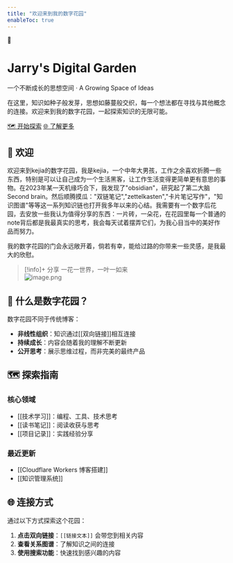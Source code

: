 ```yaml
---
title: "欢迎来到我的数字花园"
enableToc: true
---
```


<div class="hero-banner">
  <div class="hero-content">
    <div class="hero-icon">🌱</div>
    <h1 class="hero-title">Jarry's Digital Garden</h1>
    <p class="hero-subtitle">一个不断成长的思想空间 · A Growing Space of Ideas</p>
    <p class="hero-description">在这里，知识如种子般发芽，思想如藤蔓般交织，每一个想法都在寻找与其他概念的连接。欢迎来到我的数字花园，一起探索知识的无限可能。</p>
    <div class="hero-actions">
      <a href="#探索指南" class="hero-button primary">🗺️ 开始探索</a>
      <a href="#连接方式" class="hero-button secondary">🌐 了解更多</a>
    </div>
  </div>
</div>

## 👋 欢迎

欢迎来到kejia的数字花园，我是kejia，一个中年大男孩，工作之余喜欢折腾一些东西，特别是可以让自己成为一个生活黑客，让工作生活变得更简单更有意思的事物。在2023年某一天机缘巧合下，我发现了"obsidian"，研究起了第二大脑Second brain。然后顺腾摸瓜："双链笔记","zettelkasten","卡片笔记写作"，"知识图谱"等等这一系列知识链也打开我多年以来的心结。我需要有一个数字后花园，去安放一些我认为值得分享的东西：一片砖，一朵花，在花园里每一个普通的note背后都是我最真实的思考，我会每天试着摆弄它们，为我心目当中的美好作品而努力。

我的数字花园的门会永远敞开着，倘若有幸，能给过路的你带来一些灵感，是我最大的欣慰。

>[!info]+  分享
>  一花一世界，一叶一如来  
> ![image.png](https://wifi-1308568485.cos.ap-nanjing.myqcloud.com/picture/20241003175200.png)

## 🌱 什么是数字花园？

数字花园不同于传统博客：
- **非线性组织**：知识通过[[双向链接]]相互连接
- **持续成长**：内容会随着我的理解不断更新
- **公开思考**：展示思维过程，而非完美的最终产品

## 🗺️ 探索指南

### 核心领域
- [[技术学习]]：编程、工具、技术思考
- [[读书笔记]]：阅读收获与思考
- [[项目记录]]：实践经验分享

### 最近更新
- [[Cloudflare Workers 博客搭建]]
- [[知识管理系统]]

## 🌐 连接方式

通过以下方式探索这个花园：
1. **点击双向链接**：`[[链接文本]]` 会带您到相关内容
2. **查看关系图谱**：了解知识之间的连接
3. **使用搜索功能**：快速找到感兴趣的内容